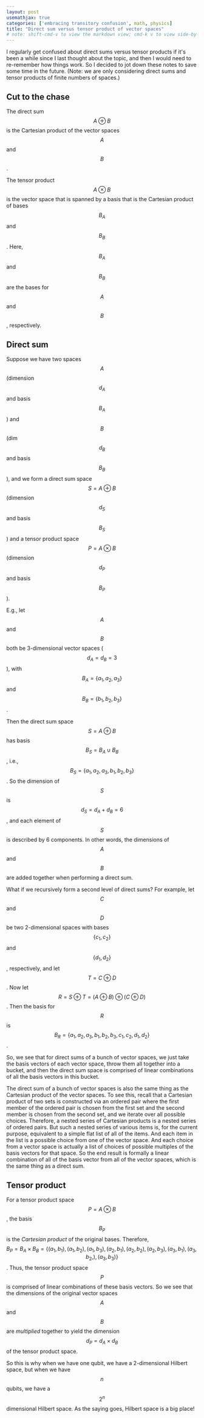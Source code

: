 ```yaml
---
layout: post
usemathjax: true
categories: ['embracing transitory confusion', math, physics]
title: "Direct sum versus tensor product of vector spaces"
# note: shift-cmd-v to view the markdown view; cmd-k v to view side-by-side, then can do 'toggle preview locking' command in the 3 dots in the preview tab
---
```


I regularly get confused about direct sums versus tensor products if it's been a while since I last thought about the topic, and then I would need to re-remember how things work. So I decided to jot down these notes to save some time in the future. (Note: we are only considering direct sums and tensor products of finite numbers of spaces.)

Cut to the chase
------
The direct sum $$A \oplus B$$ is the Cartesian product of the vector spaces $$A$$ and $$B$$. 


The tensor product $$A \otimes B$$ is the vector space that is spanned by a basis that is the Cartesian product of bases $$B_A$$ and $$B_B$$. Here, $$B_A$$ and $$B_B$$ are the bases for $$A$$ and $$B$$, respectively.



Direct sum
------
Suppose we have two spaces $$A$$ (dimension $$d_A$$ and basis $$B_A$$) and $$B$$ (dim $$d_B$$ and basis $$B_B$$), and we form a direct sum space $$S=A \oplus B$$ (dimension $$d_S$$ and basis $$B_S$$) and a tensor product space $$P = A \otimes B$$ (dimension $$d_P$$ and basis $$B_P$$).

E.g., let $$A$$ and $$B$$ both be 3-dimensional vector spaces ($$d_A = d_B = 3$$), with $$B_A = \{a_1,a_2,a_3\}$$ and $$B_B = \{b_1,b_2,b_3\}$$.

Then the direct sum space $$S=A \oplus B$$ has basis $$B_S = B_A \cup B_B$$, i.e., $$B_S =  \{a_1, a_2, a_3, b_1, b_2, b_3 \}$$. So the dimension of $$S$$ is $$d_S = d_A + d_B = 6$$, and each element of $$S$$ is described by 6 components. In other words, the dimensions of $$A$$ and $$B$$ are added together when performing a direct sum.

What if we recursively form a second level of direct sums? For example, let $$C$$ and $$D$$ be two 2-dimensional spaces with bases $$\{c_1,c_2\}$$ and $$\{d_1,d_2\}$$, respectively, and let $$T=C \oplus D$$. Now let $$R=S \oplus T = (A \oplus B) \oplus (C \oplus D) $$. Then the basis for $$R$$ is $$B_R = \{ a_1,a_2,a_3,b_1,b_2,b_3,c_1,c_2,d_1,d_2 \}$$.

So, we see that for direct sums of a bunch of vector spaces, we just take the basis vectors of each vector space, throw them all together into a bucket, and then the direct sum space is  comprised of linear combinations of all the basis vectors in this bucket.

The direct sum of a bunch of vector spaces is also the same thing as the Cartesian product of the vector spaces. To see this, recall that a Cartesian product of two sets is constructed via an ordered pair where the first member of the ordered pair is chosen from the first set and the second member is chosen from the second set, and we iterate over all possible choices. Therefore, a nested series of Cartesian products is a nested series of ordered pairs. But such a nested series of various items is, for the current purpose, equivalent to a simple flat list of all of the items. And each item in the list is a possible choice from one of the vector space. And each choice from a vector space is actually a list of choices of possible multiples of the basis vectors for that space. So the end result is formally a linear combination of all of the basis vector from all of the vector spaces, which is the same thing as a direct sum.

Tensor product
--------
For a tensor product space $$P = A \otimes B$$, the basis $$B_P$$ is the *Cartesian product* of the original bases. Therefore, $$B_P = B_A \times B_B = \{ (a_1,b_1), (a_1,b_2), (a_1,b_3), (a_2,b_1), (a_2,b_2),(a_2,b_3),(a_3,b_1),(a_3,b_2,),(a_3,b_3) \}$$. Thus, the tensor product space $$P$$ is comprised of linear combinations of these basis vectors. So we see that the dimensions of the original vector spaces $$A$$ and $$B$$ are *multiplied* together to yield the dimension $$d_P=d_A \times d_B$$ of the tensor product space.

So this is why when we have one qubit, we have a 2-dimensional Hilbert space, but when we have $$n$$ qubits, we have a $$2^n$$ dimensional Hilbert space. As the saying goes, Hilbert space is a big place!


